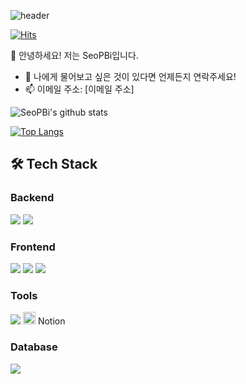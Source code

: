 ![header](https://capsule-render.vercel.app/api?type=wave&color=auto&height=300&section=header&text=WELCOME%20&fontSize=90)

[![Hits](https://hits.seeyoufarm.com/api/count/incr/badge.svg?url=https%3A%2F%2Fgithub.com%2FSeoPBi%2FSeoPBi.git&count_bg=%2379C83D&title_bg=%23555555&icon=&icon_color=%23E7E7E7&title=hits&edge_flat=false)](https://hits.seeyoufarm.com)

👋 안녕하세요! 저는 SeoPBi입니다.

- 💬 나에게 물어보고 싶은 것이 있다면 언제든지 연락주세요!
- 📫 이메일 주소: [이메일 주소]

![SeoPBi's github stats](https://github-readme-stats.vercel.app/api?username=SeoPBi&show_icons=true)

[![Top Langs](https://github-readme-stats.vercel.app/api/top-langs/?username=SeoPBi&layout=compact)](https://github.com/anuraghazra/github-readme-stats)

## 🛠 Tech Stack

### Backend
<img src="https://img.shields.io/badge/Java-ED8B00?style=flat-square&logo=java&logoColor=white"/> <img src="https://img.shields.io/badge/SpringBoot-6DB33F?style=flat-square&logo=spring-boot"/>  

### Frontend
<img src="https://img.shields.io/badge/React-20232A?style=flat-square&logo=react&logoColor=%2361DAFB"/> <img src="https://img.shields.io/badge/HTML5-E34F26?style=flat-square&logo=html5&logoColor=white"/> <img src="https://img.shields.io/badge/CSS3-1572B6?style=flat-square&logo=css3&logoColor=white"/>

### Tools
<img src="https://img.shields.io/badge/Git-F05032?style=flat-square&logo=gitea" /> <img src="https://simpleicons.org/icons/notion.svg" height='20'/> Notion 

### Database
<img src="https://img.shields.io/badge/MySQL-00000F?style=flat-square&logo=mysql&logoColor=white"/>
